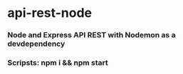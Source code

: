 # api-rest-node
### Node and Express API REST with Nodemon as a devdependency

### Scripsts: npm i && npm start
